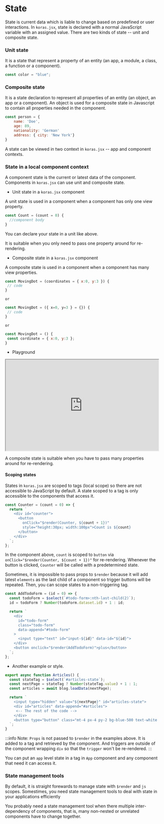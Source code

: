 # State

State is current data which is liable to change based on predefined or user interactions. In `koras.jsx`, state is declared with a normal JavaScript variable with an assigned value. There are two kinds of state -- unit and composite state.

### Unit state

It is a state that represent a property of an entity (an app, a module, a class, a function or a component).

```js
const color = "blue";
```

### Composite state

It is a state declaration to represent all properties of an entity (an object, an app or a component). An object is used for a composite state in Javascript to contain all properties needed in the component.

```js
const person = {
    name: 'Doe',
    age: 89,
    nationality: 'German'
    address: { city: 'New York'}
}
```

A state can be viewed in two context in `koras.jsx` -- app and component contexts.

### State in a local component context

A component state is the current or latest data of the component. Components in `koras.jsx` can use unit and composite state.

- Unit state in a `koras.jsx` component

A unit state is used in a component when a component has only one view property.

```js
const Count = (count = 0) {
  //component body
}
```

You can declare your state in a unit like above.

It is suitable when you only need to pass one property around for re-rendering.

- Composite state in a `koras.jsx` component

A composite state is used in a component when a component has many view properties.

```js
const MovingDot = (coordinates = { x:0, y:3 }) {
 // code
}
```

`or`

```js {1}
const MovingDot = ({ x=0, y=3 } = {}) {
 // code
}
```

`or`

```js
const MovingDot = () {
 const cordinate = { x:0, y:3 };
}
```

- Playground

<iframe src="https://codesandbox.io/embed/yvfk2s?view=Editor+%2B+Preview&module=%2Findex.html"
     width="100%"
     height="300px"
     title="movingDots"
     allow="accelerometer; ambient-light-sensor; camera; encrypted-media; geolocation; gyroscope; hid; microphone; midi; payment; usb; vr; xr-spatial-tracking"
     sandbox="allow-forms allow-modals allow-popups allow-presentation allow-same-origin allow-scripts"
   ></iframe>

A composite state is suitable when you have to pass many properties around for re-rendering.

#### Scoping states

States in `koras.jsx` are scoped to tags (local scope) so there are not accessible to JavaScript by default. A state scoped to a tag is only accessible to the components that access it.

```js
const Counter = (count = 0) => {
  return `
    <div id="counter">
      <button 
        onClick="$render(Counter, ${count + 1})" 
        style="height:30px; width:100px">Count is ${count}
      </button>
    </div>
  `;
};
```

In the component above, `count` is scoped to `button` via `onClick="$render(Counter, ${count + 1})"` for re-rendering. Whenever the button is clicked, `Counter` will be called with a predetermined state.

Sometimes, it is impossible to pass props to `$render` because it will add latest `elements` as the last child of a component so trigger buttons will be repeated. Then, you can scope states to a non-triggering tag.

```js
const AddTodoForm = (id = 0) => {
  const todoForm = $select(`#todo-form>:nth-last-child(2)`);
  id = todoForm ? Number(todoForm.dataset.id) + 1 : id;

  return `
    <div 
      id="todo-form"
      class="todo-form" 
      data-append="#todo-form"
    >
      <input type="text" id="input-${id}" data-id="${id}">
    </div>
    <button onclick="$render(AddTodoForm)">plus</button>
  `;
};
```

- Another example or style.

```js
export async function Articles() {
  const stateTag = $select(`#articles-state`);
  const nextPage = stateTag ? Number(stateTag.value) + 1 : 1;
  const articles = await blog.loadData(nextPage);

  return `
    <input type="hidden" value="${nextPage}" id="articles-state">
    <div id="articles" data-append="#articles">
     <-- The rest of the code -->
    </div>
    <button type="button" class="mt-4 px-4 py-2 bg-blue-500 text-white rounded hover:bg-blue-600" onclick="$render(Articles)">Load more...</button>
  `;
}
```

:::info
Note: `Props` is not passed to `$render` in the examples above. It is added to a tag and retrieved by the component. And triggers are outside of the component wrapping `div` so that the `trigger` won't be re-rendered.
:::

You can put an `app` level state in a tag in `App` component and any component that need it can access it.

### State management tools

By default, it is straight forewards to manage state with `$render` and `js` scopes. Somestimes, you need state management tools to deal with state in your applications efficiently

You probably need a state management tool when there multiple inter-dependency of components, that is, many non-nested or unrelated components have to change together.

<!--
### State in the global scope

A global state is the current or latest data of an app that is accessible to all parts of the app. A global state can be used from anywhere in an application.

You can simply create a simple state like below:

```js
const state = {
  posts: [],
};

globalThis["appState"] = state;
```

Then, you can call `appState` everywhere in your application to access `posts`. It is necessary to make sure your the name of global state is not the same with other things in the global scope.

:::info
Note: You can use a state management library, create your own when necessary or use the example above.
::: -->
